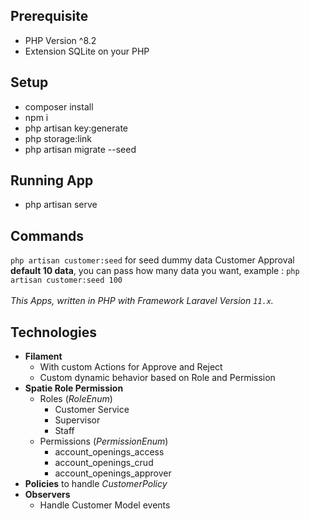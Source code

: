 ## Prerequisite
- PHP Version ^8.2
- Extension SQLite on your PHP

## Setup
- composer install
- npm i
- php artisan key:generate
- php storage:link
- php artisan migrate --seed

## Running App
- php artisan serve

## Commands
`php artisan customer:seed`
for seed dummy data Customer Approval **default 10 data**, you can pass how many data you want, example : `php artisan customer:seed 100`
\
\
_This Apps, written in PHP with Framework Laravel Version `11.x`._

## Technologies
- **Filament**
  - With custom Actions for Approve and Reject
  - Custom dynamic behavior based on Role and Permission
- **Spatie Role Permission** 
  - Roles (_RoleEnum_)
    - Customer Service
    - Supervisor
    - Staff
  - Permissions (_PermissionEnum_)
    - account_openings_access
    -  account_openings_crud
    -  account_openings_approver
- **Policies** to handle _CustomerPolicy_
- **Observers**
  - Handle Customer Model events